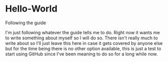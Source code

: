 # Hello-World
Following the guide 

I'm just following whatever the guide tells me to do. Right now it wants me to write something about myself so I will do so. 
There isn't really much to write about so I'll just leave this here in case it gets covered by anyone else but for the time being there is no other option available, this is just a test to start using GitHub since I've been meaning to do so for a long while now.
